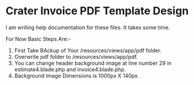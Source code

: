 # Crater Invoice PDF Template Design
I am writing help documentation for these files. It takes some time.

For Now Basic Steps Are:-
1. First Take BAckup of Your /resources/views/app/pdf folder.
2. Overwrite pdf folder to /resources/views/app/pdf.
3. You can change header background image at line number 29 in estimate4.blade.php and invoice4.blade.php.
4. Background Image Dimensions is 1000px X 140px.
